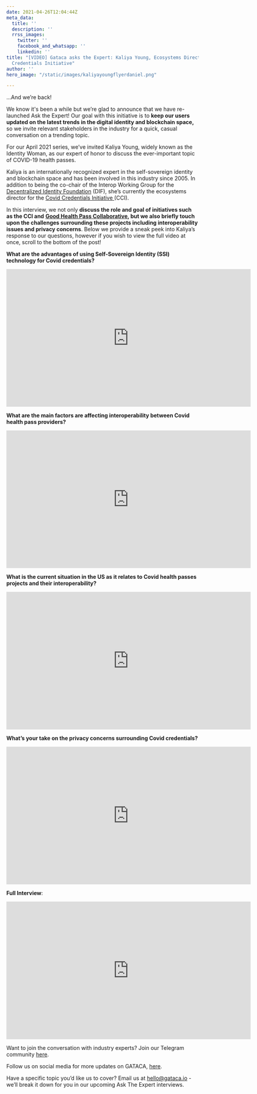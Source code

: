 ```yaml
---
date: 2021-04-26T12:04:44Z
meta_data:
  title: ''
  description: ''
  rrss_images:
    twitter: ''
    facebook_and_whatsapp: ''
    linkedin: ''
title: "[VIDEO] Gataca asks the Expert: Kaliya Young, Ecosystems Director at the Covid
  Credentials Initiative"
author: ''
hero_image: "/static/images/kaliyayoungflyerdaniel.png"

---
```

…And we’re back!

We know it's been a while but we’re glad to announce that we have re-launched Ask the Expert! Our goal with this initiative is to **keep our users updated on the latest trends in the digital identity and blockchain space,** so we invite relevant stakeholders in the industry for a quick, casual conversation on a trending topic.

For our April 2021 series, we’ve invited Kaliya Young, widely known as the Identity Woman, as our expert of honor to discuss the ever-important topic of COVID-19 health passes.

Kaliya is an internationally recognized expert in the self-sovereign identity and blockchain space and has been involved in this industry since 2005. In addition to being the co-chair of the Interop Working Group for the[ Decentralized Identity Foundation](https://identity.foundation/ "https://identity.foundation/") (DIF), she’s currently the ecosystems director for the [Covid Credentials Initiative ](https://www.covidcreds.org/ "https://www.covidcreds.org/")(CCI).

In this interview, we not only **discuss the role and goal of initiatives such as the CCI and** [**Good Health Pass Collaborative**](https://www.goodhealthpass.org/ "https://www.goodhealthpass.org/")**, but we also briefly touch upon the challenges surrounding these projects including interoperability issues and privacy concerns**. Below we provide a sneak peek into Kaliya’s response to our questions, however if you wish to view the full video at once, scroll to the bottom of the post!

**What are the advantages of using Self-Sovereign Identity (SSI) technology for Covid credentials?**

<iframe src="https://player.vimeo.com/video/541529889" width="640" height="360" frameborder="0" allow="autoplay; fullscreen; picture-in-picture" allowfullscreen></iframe>

**What are the main factors are affecting interoperability between Covid health pass providers?**

<iframe src="https://player.vimeo.com/video/541530523" width="640" height="360" frameborder="0" allow="autoplay; fullscreen; picture-in-picture" allowfullscreen></iframe>

**What is the current situation in the US as it relates to Covid health passes projects and their interoperability?**

<iframe src="https://player.vimeo.com/video/541531383" width="640" height="360" frameborder="0" allow="autoplay; fullscreen; picture-in-picture" allowfullscreen></iframe>

**What’s your take on the privacy concerns surrounding Covid credentials?**

<iframe src="https://player.vimeo.com/video/541572028" width="640" height="360" frameborder="0" allow="autoplay; fullscreen; picture-in-picture" allowfullscreen></iframe>

**Full Interview**:

<iframe src="https://player.vimeo.com/video/541556504" width="640" height="360" frameborder="0" allow="autoplay; fullscreen; picture-in-picture" allowfullscreen></iframe>

Want to join the conversation with industry experts? Join our Telegram community [here](https://bit.ly/3xyC9wz).

Follow us on social media for more updates on GATACA, [here](https://linktr.ee/Gataca).

Have a specific topic you’d like us to cover? Email us at [hello@gataca.io](mailto:hello@gataca.io "mailto:hello@gataca.io") - we’ll break it down for you in our upcoming Ask The Expert interviews.